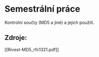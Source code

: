# Semestrální práce

Kontrolní součty (MD5 a jiné) a jejich použití.

## Zdroje:
[[Rivest-MD5_rfc1321.pdf]]